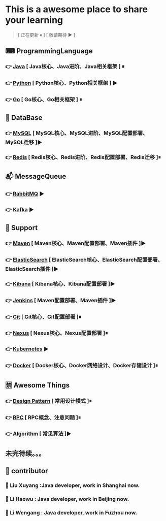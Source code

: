 # This is a awesome place to share your learning
> [ 正在更新 ⏸ ] [ 敬请期待 ▶ ]
## ⌨ ProgrammingLanguage 
### 👉 [Java](https://github.com/xuyangliu/ShareYourLearning/blob/master/ProgrammingLanguage/Java) [ Java核心、Java进阶、Java相关框架 ] ⏸
### 👉 [Python](https://github.com/xuyangliu/ShareYourLearning/blob/master/ProgrammingLanguage/Python) [ Python核心、Python相关框架 ] ▶
### 👉 [Go](https://github.com/xuyangliu/ShareYourLearning/blob/master/ProgrammingLanguage/Go) [ Go核心、Go相关框架 ] ⏸
## 💾 DataBase 
### 👉 [MySQL](https://github.com/xuyangliu/ShareYourLearning/blob/master/MySQL) [ MySQL核心、MySQL进阶、MySQL配置部署、MySQL迁移 ]▶
### 👉 [Redis](https://github.com/xuyangliu/ShareYourLearning/blob/master/Redis) [ Redis核心、Redis进阶、Redis配置部署、Redis迁移 ]⏸
## 📬 MessageQueue 
### 👉 [RabbitMQ](https://github.com/xuyangliu/ShareYourLearning/blob/master/MessageQueue/RabbitMQ) ▶
### 👉 [Kafka](https://github.com/xuyangliu/ShareYourLearning/blob/master/MessageQueue/Kafka) ▶
## 🔌 Support 
### 👉 [Maven](https://github.com/xuyangliu/ShareYourLearning/blob/master/Maven) [ Maven核心、Maven配置部署、Maven插件 ]▶
### 👉 [ElasticSearch](https://github.com/xuyangliu/ShareYourLearning/blob/master/ElasticSearch) [ ElasticSearch核心、ElasticSearch配置部署、ElasticSearch插件 ]▶
### 👉 [Kibana](https://github.com/xuyangliu/ShareYourLearning/blob/master/ElasticSearch/Kibana) [ Kibana核心、Kibana配置部署 ]▶
### 👉 [Jenkins](https://github.com/xuyangliu/ShareYourLearning/blob/master/Jenkins) [ Maven配置部署、Maven插件 ]▶
### 👉 [Git](https://github.com/xuyangliu/ShareYourLearning/blob/master/Git) [ Git核心、Git配置部署 ]⏸
### 👉 [Nexus](https://github.com/xuyangliu/ShareYourLearning/blob/master/Nexus) [ Nexus核心、Nexus配置部署 ]⏸
### 👉 [Kubernetes](https://github.com/xuyangliu/ShareYourLearning/blob/master/Kubernetes) ▶
### 👉 [Docker](https://github.com/xuyangliu/ShareYourLearning/blob/master/Docker) [ Docker核心、Docker网络设计、Docker存储设计 ]⏸
## 🈲 Awesome Things
### 👉 [Design Pattern](https://github.com/xuyangliu/ShareYourLearning/blob/master/DesignPattern) [ 常用设计模式 ]⏸
### 👉 [RPC](https://github.com/xuyangliu/ShareYourLearning/blob/master/RPC) [ RPC概念、注意问题 ]⏸
### 👉 [Algorithm](https://github.com/xuyangliu/ShareYourLearning/blob/master/Algorithm) [ 常见算法 ]▶
## 未完待续。。。
## 👥 contributor
### 🧐 Liu Xuyang :Java developer, work in Shanghai now. 
### 🤩 Li Haowu : Java developer, work in Beijing now.
### 🤔 Li Wengang : Java developer, work in Fuzhou now.

